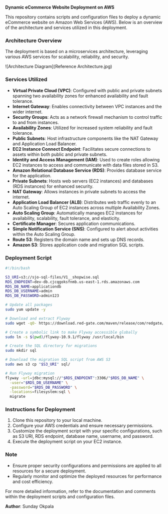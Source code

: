 **Dynamic eCommerce Website Deployment on AWS**

This repository contains scripts and configuration files to deploy a dynamic eCommerce website on Amazon Web Services (AWS). Below is an overview of the architecture and services utilized in this deployment.

### Architecture Overview

The deployment is based on a microservices architecture, leveraging various AWS services for scalability, reliability, and security.

![Architecture Diagram](Reference Architecture.jpg)


### Services Utilized

- **Virtual Private Cloud (VPC)**: Configured with public and private subnets spanning two availability zones for enhanced availability and fault tolerance.
- **Internet Gateway**: Enables connectivity between VPC instances and the wider internet.
- **Security Groups**: Acts as a network firewall mechanism to control traffic to and from instances.
- **Availability Zones**: Utilized for increased system reliability and fault tolerance.
- **Public Subnets**: Host infrastructure components like the NAT Gateway and Application Load Balancer.
- **EC2 Instance Connect Endpoint**: Facilitates secure connections to assets within both public and private subnets.
- **Identity and Access Management (IAM)**: Used to create roles allowing EC2 instances to access and communicate with data files stored in S3.
- **Amazon Relational Database Service (RDS)**: Provides database service for the application.
- **Private Subnets**: Hosts web servers (EC2 instances) and databases (RDS instances) for enhanced security.
- **NAT Gateway**: Allows instances in private subnets to access the internet.
- **Application Load Balancer (ALB)**: Distributes web traffic evenly to an Auto Scaling Group of EC2 instances across multiple Availability Zones.
- **Auto Scaling Group**: Automatically manages EC2 instances for availability, scalability, fault tolerance, and elasticity.
- **Certificate Manager**: Secures application communications.
- **Simple Notification Service (SNS)**: Configured to alert about activities within the Auto Scaling Group.
- **Route 53**: Registers the domain name and sets up DNS records.
- **Amazon S3**: Stores application code and migration SQL scripts.

### Deployment Script

```bash
#!/bin/bash

S3_URI=s3://sjo-sql-files/V1__shopwise.sql
RDS_ENDPOINT=dev-db.cjcqgoksfnmb.us-east-1.rds.amazonaws.com
RDS_DB_NAME=applicationdb
RDS_DB_USERNAME=admin
RDS_DB_PASSWORD=admin123

# Update all packages
sudo yum update -y

# Download and extract Flyway
sudo wget -qO- https://download.red-gate.com/maven/release/com/redgate/flyway/flyway-commandline/10.9.1/flyway-commandline-10.9.1-linux-x64.tar.gz | tar -xvz 

# Create a symbolic link to make Flyway accessible globally
sudo ln -s $(pwd)/flyway-10.9.1/flyway /usr/local/bin

# Create the SQL directory for migrations
sudo mkdir sql

# Download the migration SQL script from AWS S3
sudo aws s3 cp "$S3_URI" sql/

# Run Flyway migration
flyway -url=jdbc:mysql://"$RDS_ENDPOINT":3306/"$RDS_DB_NAME" \
  -user="$RDS_DB_USERNAME" \
  -password="$RDS_DB_PASSWORD" \
  -locations=filesystem:sql \
  migrate
```

### Instructions for Deployment

1. Clone this repository to your local machine.
2. Configure your AWS credentials and ensure necessary permissions.
3. Customize the deployment script with your specific configurations, such as S3 URI, RDS endpoint, database name, username, and password.
4. Execute the deployment script on your EC2 instance.

### Note

- Ensure proper security configurations and permissions are applied to all resources for a secure deployment.
- Regularly monitor and optimize the deployed resources for performance and cost efficiency.

For more detailed information, refer to the documentation and comments within the deployment scripts and configuration files.

**Author**: Sunday Okpala


